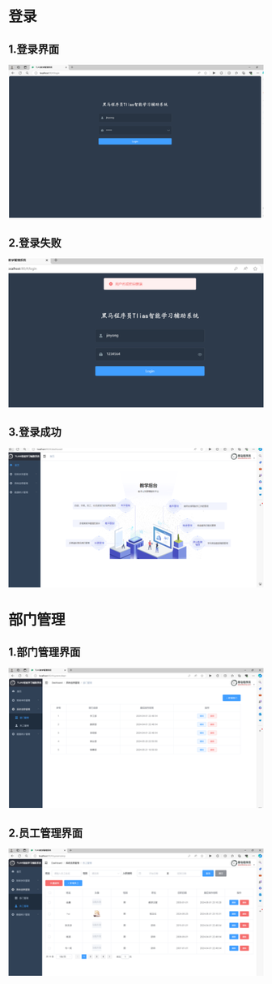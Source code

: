# 登录
## 1.登录界面
![](0d13eca9be78b4030ee94d792d8eb265_.png)
## 2.登录失败
![](b812ce019a9980d197fdc5e1eaf055dc_.png)
## 3.登录成功
![](175cec856d0e848c467a79547c6f72f.png)
# 部门管理
## 1.部门管理界面
![](74d7a5fe9b7e48c40eba29f8b63bea1c_.png)
## 2.员工管理界面
![](fe07ee76515c3052eaa0ae80d157aeae_.png)
